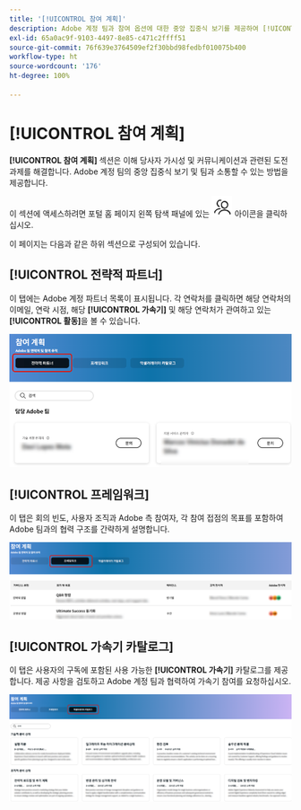 ```yaml
---
title: '[!UICONTROL 참여 계획]'
description: Adobe 계정 팀과 참여 옵션에 대한 중앙 집중식 보기를 제공하여 [!UICONTROL 참여 계획]이 이해 당사자의 가시성과 커뮤니케이션을 어떻게 향상시키는지 알아보십시오.
exl-id: 65a0ac9f-9103-4497-8e85-c471c2ffff51
source-git-commit: 76f639e3764509ef2f30bbd98fedbf010075b400
workflow-type: ht
source-wordcount: '176'
ht-degree: 100%

---
```


# [!UICONTROL 참여 계획]

**[!UICONTROL 참여 계획]** 섹션은 이해 당사자 가시성 및 커뮤니케이션과 관련된 도전 과제를 해결합니다. Adobe 계정 팀의 중앙 집중식 보기 및 팀과 소통할 수 있는 방법을 제공합니다.

이 섹션에 액세스하려면 포털 홈 페이지 왼쪽 탐색 패널에 있는 ![engagement-icon](/help/adobe-success-portal/assets/engagement-icon.png) 아이콘을 클릭하십시오.

이 페이지는 다음과 같은 하위 섹션으로 구성되어 있습니다.

## [!UICONTROL 전략적 파트너]

이 탭에는 Adobe 계정 파트너 목록이 표시됩니다. 각 연락처를 클릭하면 해당 연락처의 이메일, 연락 시점, 해당 **[!UICONTROL 가속기]** 및 해당 연락처가 관여하고 있는 **[!UICONTROL 활동]**&#x200B;을 볼 수 있습니다.

![engagement-plan-strategic-partner](/help/adobe-success-portal/assets/engagement-plan-strategic-partner.png)

## [!UICONTROL 프레임워크]

이 탭은 회의 빈도, 사용자 조직과 Adobe 측 참여자, 각 참여 접점의 목표를 포함하여 Adobe 팀과의 협력 구조를 간략하게 설명합니다.

![engagement-plan-framework](/help/adobe-success-portal/assets/engagement-plan-framework.png)

## [!UICONTROL 가속기 카탈로그]

이 탭은 사용자의 구독에 포함된 사용 가능한 **[!UICONTROL 가속기]** 카탈로그를 제공합니다. 제공 사항을 검토하고 Adobe 계정 팀과 협력하여 가속기 참여를 요청하십시오.

![engagement-plan-accelerator-catalog](/help/adobe-success-portal/assets/engagement-plan-accelerator-catalog.png)
